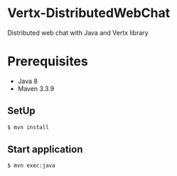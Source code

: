 # Vertx-DistributedWebChat
Distributed web chat with Java and Vertx library

# Prerequisites

* Java 8
* Maven 3.3.9

## SetUp

```sh
$ mvn install
```

## Start application

```sh
$ mvn exec:java
```

